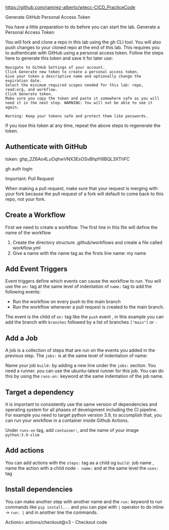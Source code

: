 https://github.com/ramirez-alberto/wtecc-CICD_PracticeCode

Generate GitHub Personal Access Token

You have a little preparation to do before you can start the lab.
Generate a Personal Access Token

You will fork and clone a repo in this lab using the gh CLI tool. You will also push changes to your cloned repo at the end of this lab. This requires you to authenticate with GitHub using a personal access token. Follow the steps here to generate this token and save it for later use:

    Navigate to GitHub Settings of your account.
    Click Generate new token to create a personal access token.
    Give your token a descriptive name and optionally change the expiration date.
    Select the minimum required scopes needed for this lab: repo, read:org, and workflow.
    Click Generate token.
    Make sure you copy the token and paste it somewhere safe as you will need it in the next step. WARNING: You will not be able to see it again.

    Warning: Keep your tokens safe and protect them like passwords.

If you lose this token at any time, repeat the above steps to regenerate the token.

## Authenticate with GitHub

token: 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

gh auth login

Important: Pull Request

When making a pull request, make sure that your request is merging with your fork because the pull request of a fork will default to come back to this repo, not your fork.

## Create a Workflow

First we need to create a workflow. The first line in this file will define the name of the workflow 
1. Create the directory structure .github/workflows and create a file called workflow.yml
2. Give a name with the name tag as the firsts line name: my name

## Add Event Triggers

Event triggers define which events can cause the workflow to run. You will use the `on:` tag at the same level of indentation of `name:` tag to add the following events:
* Run the workflow on every push to the main branch
* Run the workflow whenever a pull request is created to the main branch.

The event is the child of `on:` tag like the `push` event , in this example you can add the branch with `branches` followed by a list of branches `["main"]` or `-`

## Add a Job
A job is a collection of steps that are run on the events you added in the previous step. The `jobs:` is at the same level of indentation of name:

Name your job `build:` by adding a new line under the `jobs:` section.
You need a runner. you can use the ubuntu-latest runner for this job. You can do this by using the `runs-on:` keyword at the same indentation of the job name.

## Target a dependency

It is important to consistently use the same version of dependencies and operating system for all phases of development including the CI pipeline. For example you need to target python version 3.9, to accomplish that, you can run your workflow in a container inside Github Actions.

Under `runs-on` tag, add `container:`, and the name of your image `python:3.9-slim`

## Add actions

You can add actions with the `steps:` tag as a child og `build:` job name , name the action with a child node `- name:` and at the same level the `uses:` tag

## Install dependencies

You can make another step with another name and the `run:` keyword to run commands like `pip install...` and you can pipe with `|` operator to do inline -> `run: |` and in another line the commands.



Actions>
actions/checkout@v3 - Checkout code